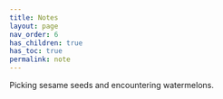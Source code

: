 ```yaml
---
title: Notes
layout: page
nav_order: 6
has_children: true
has_toc: true
permalink: note
---
```


Picking sesame seeds and encountering watermelons.